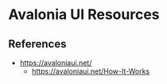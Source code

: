 
# Avalonia UI Resources

## References 


- https://avaloniaui.net/
  + https://avaloniaui.net/How-It-Works


